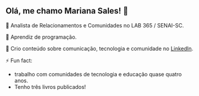 ## Olá, me chamo Mariana Sales! 👋

💼 Analista de Relacionamentos e Comunidades no LAB 365 / SENAI-SC.

🌱 Aprendiz de programação.

📝 Crio conteúdo sobre comunicação, tecnologia e comunidade no [LinkedIn](https://www.linkedin.com/in/mariana-sales/).

⚡ Fun fact: 
  - trabalho com comunidades de tecnologia e educação quase quatro anos.
  - Tenho três livros publicados!
